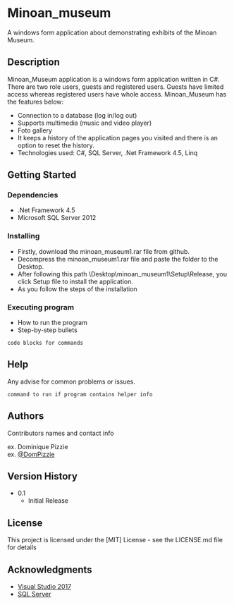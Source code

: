 # Minoan_museum

A windows form application about demonstrating exhibits of the Minoan Museum.

## Description

Minoan_Museum application is a windows form application written in C#. There are two role users, guests and registered users. Guests have limited access whereas registered users have whole access. Minoan_Museum has the features below:
* Connection to a database (log in/log out)
* Supports multimedia (music and video player)
* Foto gallery 
* It keeps a history of the application pages you visited and there is an option to reset the history. 
* Technologies used: C#, SQL Server, .Net Framework 4.5, Linq


## Getting Started

### Dependencies

* .Net Framework 4.5
* Microsoft SQL Server 2012

### Installing

* Firstly, download the minoan_museum1.rar file from github.
* Decompress the minoan_museum1.rar file and paste the folder to the Desktop.
* After following this path \Desktop\minoan_museum1\Setup\Release, you click Setup file to install the application.
* As you follow the steps of the installation

### Executing program

* How to run the program
* Step-by-step bullets
```
code blocks for commands
```

## Help

Any advise for common problems or issues.
```
command to run if program contains helper info
```

## Authors

Contributors names and contact info

ex. Dominique Pizzie  
ex. [@DomPizzie](https://twitter.com/dompizzie)

## Version History

* 0.1
    * Initial Release

## License

This project is licensed under the [MIT] License - see the LICENSE.md file for details

## Acknowledgments

* [Visual Studio 2017](https://visualstudio.microsoft.com/vs/older-downloads/)
* [SQL Server](https://www.microsoft.com/en-us/sql-server/sql-server-downloads)

